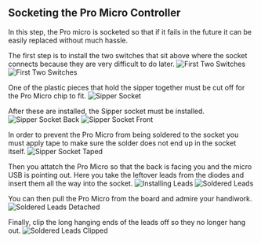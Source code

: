 ## Socketing the Pro Micro Controller ##

In this step, the Pro micro is socketed so that if it fails in the future it can be easily replaced without much hassle. 

The first step is to install the two switches that sit above where the socket connects because they are very difficult to do later.
![First Two Switches](images/Photos/11-FirstSwitchesFront.jpg)
![First Two Switches](images/Photos/12-FirstSwitchesBack.jpg)

One of the plastic pieces that hold the sipper together must be cut off for the Pro Micro chip to fit.
![Sipper Socket](images/Photos/15-SipperClipped.jpg)


After these are installed, the Sipper socket must be installed.
![Sipper Socket Back](images/Photos/13-SipperBack.jpg)
![Sipper Socket Front](images/Photos/14-SipperFront.jpg)

In order to prevent the Pro Micro from being soldered to the socket you must apply tape to make sure the solder does not end up in the socket itself.
![Sipper Socket Taped](images/Photos/16-SipperTaped.jpg)

Then you attatch the Pro Micro so that the back is facing you and the micro USB is pointing out. Here you take the leftover leads from the diodes and insert them all the way into the socket.
![Installing Leads](images/Photos/17-InstallingLeads.jpg)
![Soldered Leads](images/Photos/18-SolderedLeads.jpg)

You can then pull the Pro Micro from the board and admire your handiwork.
![Soldered Leads Detached](images/Photos/19-SolderedLeadsDetached.jpg)

Finally, clip the long hanging ends of the leads off so they no longer hang out.
![Soldered Leads Clipped](images/Photos/20-SolderedLeadsClipped.jpg)






